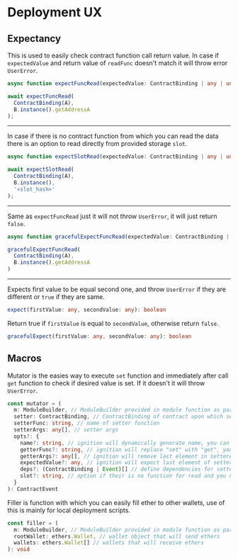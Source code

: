 # Deployment UX

## Expectancy

This is used to easily check contract function call return value. In case if `expectedValue` and return value of `readFunc` doesn't match it will throw error `UserError`.

```typescript
async function expectFuncRead(expectedValue: ContractBinding | any | undefined, readFunc: ContractFunction | any, ...readArgs: any): Promise<boolean>
```

```typescript
await expectFuncRead(
  ContractBinding(A), 
  B.instance().getAddressA
);
```

<hr>

In case if there is no contract function from which you can read the data there is an option to read directly from provided storage `slot`.

```typescript
async function expectSlotRead(expectedValue: ContractBinding | any | undefined, contract: ethers.Contract, slot: string | any): Promise<boolean>
```

```typescript
await expectSlotRead(
  ContractBinding(A), 
  B.instance(),
  '<slot_hash>'
);
```

<hr>

Same as `expectFuncRead` just it will not throw `UserError`, it will just return `false`.

```typescript
async function gracefulExpectFuncRead(expectedValue: ContractBinding | any, readFunc: ContractFunction, ...readArgs: any): Promise<boolean>
```

```typescript
gracefulExpectFuncRead(
  ContractBinding(A),
  B.instance().getAddressA
)
```

<hr>

Expects first value to be equal second one, and throw `UserError` if they are different or `true` if they are same.

```typescript
expect(firstValue: any, secondValue: any): boolean
```

Return true if `firstValue` is equal to `secondValue`, otherwise return `false`.

```typescript
gracefulExpect(firstValue: any, secondValue: any): boolean
```

## Macros

Mutator is the easies way to execute `set` function and immediately after call `get` function to check if desired value is set. If it doesn't it will throw `UserError`.

```typescript
const mutator = (
  m: ModuleBuilder, // ModuleBuilder provided in module function as parameter
  setter: ContractBinding, // ContractBinding of contract upon which setter function will be called
  setterFunc: string, // name of setter function
  setterArgs: any[], // setter args
  opts?: {
    name?: string, // ignition will dynamically generate name, you can overwrite it here
    getterFunc?: string, // ignition will replace "set" with "get", you can overwrite name of getter function here
    getterArgs?: any[], // ignition will remove last element in setterArgs array, and send that as getter args, you can overwrite that here
    expectedValue?: any, // ignition will expect last element of setterArgs to be equal to getterFunc return value
    deps?: (ContractBinding | Event)[] // define dependencies for setter/getter execution
    slot?: string, // option if their is no function for read and you need to use `getStorateAt`
  }
): ContractEvent
```

Filler is function with which you can easily fill ether to other wallets, use of this is mainly for local deployment scripts.

```typescript
const filler = (
  m: ModuleBuilder, // ModuleBuilder provided in module function as parameter
  rootWallet: ethers.Wallet, // wallet object that will send ethers
  wallets: ethers.Wallet[] // wallets that will receive ethers
): void
```
